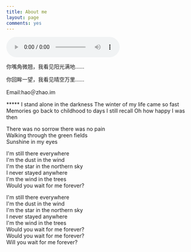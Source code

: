 ```yaml
---
title: About me
layout: page
comments: yes
---
```

<script>
$(function(){
$('nav a').eq(1).addClass("activepage");
})
</script>
<audio controls>
<source src="http://hao.zhao.im/media/Audio/MySoul.mp3" type="audio/mp3">
HTML5 audio not supported!
</audio>
<p>你嘴角微翘，我看见阳光满地……</p>
<p>你回眸一望，我看见晴空万里……</p>

<p>Email:hao＠zhao.im</p>
***** 
I stand alone in the darkness    
The winter of my life came so fast    
Memories go back to childhood    
to days I still recall    
Oh how happy I was then     
    
There was no sorrow there was no pain    
Walking through the green fields    
Sunshine in my eyes    
    
I'm still there everywhere    
I'm the dust in the wind    
I'm the star in the northern sky     
I never stayed anywhere    
I'm the wind in the trees    
Would you wait for me forever?    
    
I'm still there everywhere    
I'm the dust in the wind    
I'm the star in the northern sky    
I never stayed anywhere    
I'm the wind in the trees    
Would you wait for me forever?    
Would you wait for me forever?    
Will you wait for me forever?    
